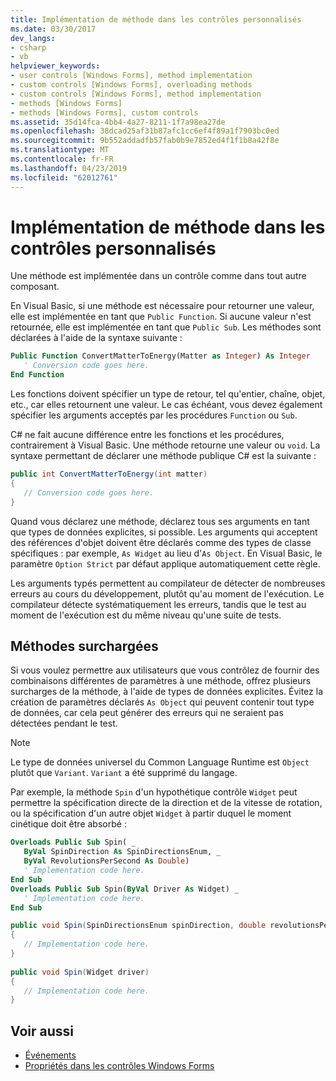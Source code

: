 ```yaml
---
title: Implémentation de méthode dans les contrôles personnalisés
ms.date: 03/30/2017
dev_langs:
- csharp
- vb
helpviewer_keywords:
- user controls [Windows Forms], method implementation
- custom controls [Windows Forms], overloading methods
- custom controls [Windows Forms], method implementation
- methods [Windows Forms]
- methods [Windows Forms], custom controls
ms.assetid: 35d14fca-4bb4-4a27-8211-1f7a98ea27de
ms.openlocfilehash: 38dcad25af31b87afc1cc6ef4f89a1f7903bc0ed
ms.sourcegitcommit: 9b552addadfb57fab0b9e7852ed4f1f1b8a42f8e
ms.translationtype: MT
ms.contentlocale: fr-FR
ms.lasthandoff: 04/23/2019
ms.locfileid: "62012761"
---
```

# <a name="method-implementation-in-custom-controls"></a>Implémentation de méthode dans les contrôles personnalisés
Une méthode est implémentée dans un contrôle comme dans tout autre composant.  
  
 En Visual Basic, si une méthode est nécessaire pour retourner une valeur, elle est implémentée en tant que `Public Function`. Si aucune valeur n'est retournée, elle est implémentée en tant que `Public Sub`. Les méthodes sont déclarées à l'aide de la syntaxe suivante :  
  
```vb  
Public Function ConvertMatterToEnergy(Matter as Integer) As Integer  
   ' Conversion code goes here.  
End Function  
```  
  
 Les fonctions doivent spécifier un type de retour, tel qu'entier, chaîne, objet, etc., car elles retournent une valeur. Le cas échéant, vous devez également spécifier les arguments acceptés par les procédures `Function` ou `Sub`.  
  
 C# ne fait aucune différence entre les fonctions et les procédures, contrairement à Visual Basic. Une méthode retourne une valeur ou `void`. La syntaxe permettant de déclarer une méthode publique C# est la suivante :  
  
```csharp  
public int ConvertMatterToEnergy(int matter)  
{  
   // Conversion code goes here.  
}  
```  
  
 Quand vous déclarez une méthode, déclarez tous ses arguments en tant que types de données explicites, si possible. Les arguments qui acceptent des références d'objet doivent être déclarés comme des types de classe spécifiques : par exemple, `As Widget` au lieu d'`As Object`. En Visual Basic, le paramètre `Option Strict` par défaut applique automatiquement cette règle.  
  
 Les arguments typés permettent au compilateur de détecter de nombreuses erreurs au cours du développement, plutôt qu'au moment de l'exécution. Le compilateur détecte systématiquement les erreurs, tandis que le test au moment de l'exécution est du même niveau qu'une suite de tests.  
  
## <a name="overloaded-methods"></a>Méthodes surchargées  
 Si vous voulez permettre aux utilisateurs que vous contrôlez de fournir des combinaisons différentes de paramètres à une méthode, offrez plusieurs surcharges de la méthode, à l'aide de types de données explicites. Évitez la création de paramètres déclarés `As Object` qui peuvent contenir tout type de données, car cela peut générer des erreurs qui ne seraient pas détectées pendant le test.  
  
> [!NOTE]
>  Le type de données universel du Common Language Runtime est `Object` plutôt que `Variant`. `Variant` a été supprimé du langage.  
  
 Par exemple, la méthode `Spin` d'un hypothétique contrôle `Widget` peut permettre la spécification directe de la direction et de la vitesse de rotation, ou la spécification d'un autre objet `Widget` à partir duquel le moment cinétique doit être absorbé :  
  
```vb  
Overloads Public Sub Spin( _  
   ByVal SpinDirection As SpinDirectionsEnum, _  
   ByVal RevolutionsPerSecond As Double)  
   ' Implementation code here.  
End Sub  
Overloads Public Sub Spin(ByVal Driver As Widget) _  
   ' Implementation code here.  
End Sub  
```  
  
```csharp  
public void Spin(SpinDirectionsEnum spinDirection, double revolutionsPerSecond)  
{  
   // Implementation code here.  
}  
  
public void Spin(Widget driver)  
{  
   // Implementation code here.  
}  
```  
  
## <a name="see-also"></a>Voir aussi

- [Événements](../../../standard/events/index.md)
- [Propriétés dans les contrôles Windows Forms](properties-in-windows-forms-controls.md)

